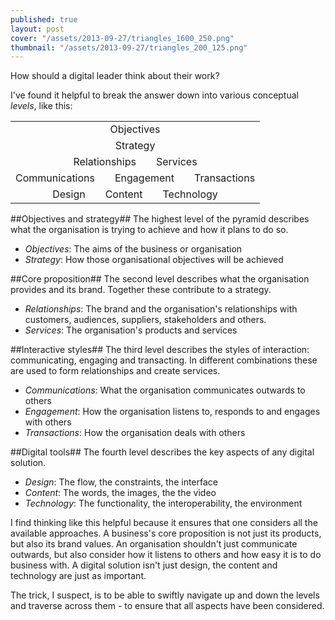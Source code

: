 ```yaml
---
published: true
layout: post
cover: "/assets/2013-09-27/triangles_1600_250.png"
thumbnail: "/assets/2013-09-27/triangles_200_125.png"
---
```

How should a digital leader think about their work?

I've found it helpful to break the answer down into various conceptual _levels_, like this:

<table align="center"><tbody>
<tr><td style="text-align:center">Objectives</td></tr>
<tr><td style="text-align:center">Strategy</td></tr>
<tr><td style="text-align:center">Relationships&emsp;&emsp;Services</td></tr>
<tr><td style="text-align:center">Communications&emsp;&emsp;Engagement&emsp;&emsp;Transactions</td></tr>
<tr><td style="text-align:center">Design&emsp;&emsp;Content&emsp;&emsp;Technology</td></tr>
</tbody></table>

##Objectives and strategy##
The highest level of the pyramid describes what the organisation is trying to achieve and how it plans to do so.

- _Objectives_: The aims of the business or organisation
- _Strategy_: How those organisational objectives will be achieved

##Core proposition##
The second level describes what the organisation provides and its brand. Together these contribute to a strategy.

- _Relationships_: The brand and the organisation's relationships with customers, audiences, suppliers, stakeholders and others.
- _Services_: The organisation's products and services

##Interactive styles##
The third level describes the styles of interaction: communicating, engaging and transacting. In different combinations these are used to form relationships and create services.

- _Communications_: What the organisation communicates outwards to others
- _Engagement_: How the organisation listens to, responds to and engages with others
- _Transactions_: How the organisation deals with others

##Digital tools##
The fourth level describes the key aspects of any digital solution.

- _Design_: The flow, the constraints, the interface
- _Content_: The words, the images, the the video
- _Technology_: The functionality, the interoperability, the environment

I find thinking like this helpful because it ensures that one considers all the available approaches. A business's core proposition is not just its products, but also its brand values. An organisation shouldn't just communicate outwards, but also consider how it listens to others and how easy it is to do business with. A digital solution isn't just design, the content and technology are just as important.

The trick, I suspect, is to be able to swiftly navigate up and down the levels and traverse across them - to ensure that all aspects have been considered.